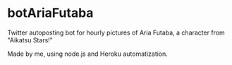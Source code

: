 # botAriaFutaba
Twitter autoposting bot for hourly pictures of Aria Futaba, a character from "Aikatsu Stars!"

Made by me, using node.js and Heroku automatization.
